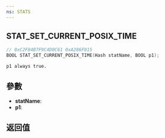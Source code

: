 ```yaml
---
ns: STATS
---
```

## STAT_SET_CURRENT_POSIX_TIME

```c
// 0xC2F84B7F9C4D0C61 0xA286F015
BOOL STAT_SET_CURRENT_POSIX_TIME(Hash statName, BOOL p1);
```

```
p1 always true.  
```

## 參數
* **statName**: 
* **p1**: 

## 返回值
